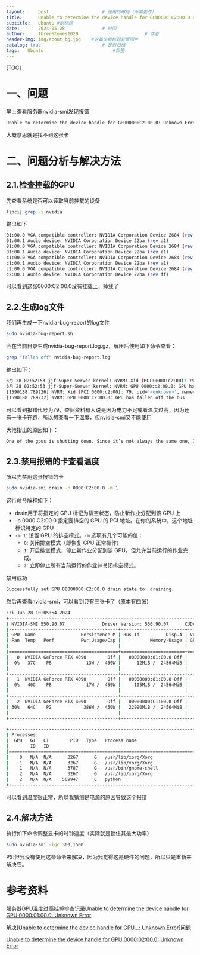 ```yaml
---
layout:     post   				    # 使用的布局（不需要改）
title:      Unable to determine the device handle for GPU0000:C2:00.0 Unknown Error # 标题 
subtitle:   Ubuntu #副标题
date:       2024-05-28				# 时间
author:     ThreeStones1029 						# 作者
header-img: img/about_bg.jpg 	#这篇文章标题背景图片
catalog: true 						# 是否归档
tags:	Ubuntu							#标签
---
```


[TOC]

# 一、问题

早上查看服务器nvidia-smi发现报错

~~~bash
Unable to determine the device handle for GPU0000:C2:00.0: Unknown Error
~~~

大概意思就是找不到这张卡

# 二、问题分析与解决方法

## 2.1.检查挂载的GPU

先查看系统是否可以读取当前挂载的设备

~~~bash
lspci| grep -i nvidia
~~~

输出如下

~~~bash
01:00.0 VGA compatible controller: NVIDIA Corporation Device 2684 (rev a1)
01:00.1 Audio device: NVIDIA Corporation Device 22ba (rev a1)
81:00.0 VGA compatible controller: NVIDIA Corporation Device 2684 (rev a1)
81:00.1 Audio device: NVIDIA Corporation Device 22ba (rev a1)
c1:00.0 VGA compatible controller: NVIDIA Corporation Device 2684 (rev a1)
c1:00.1 Audio device: NVIDIA Corporation Device 22ba (rev a1)
c2:00.0 VGA compatible controller: NVIDIA Corporation Device 2684 (rev ff)
c2:00.1 Audio device: NVIDIA Corporation Device 22ba (rev ff)
~~~

可以看到这张0000:C2:00.0没有挂载上，掉线了

## 2.2.生成log文件

我们再生成一下nvidia-bug-report的log文件

~~~bash
sudo nvidia-bug-report.sh
~~~

会在当前目录生成nvidia-bug-report.log.gz，解压后使用如下命令查看：

~~~bash
grep "fallen off" nvidia-bug-report.log
~~~

输出如下：

~~~bash
6月 28 02:52:53 jjf-Super-Server kernel: NVRM: Xid (PCI:0000:c2:00): 79, pid='<unknown>', name=<unknown>, GPU has fallen off the bus.
6月 28 02:52:53 jjf-Super-Server kernel: NVRM: GPU 0000:c2:00.0: GPU has fallen off the bus.
[1590188.789226] NVRM: Xid (PCI:0000:c2:00): 79, pid='<unknown>', name=<unknown>, GPU has fallen off the bus.
[1590188.789232] NVRM: GPU 0000:c2:00.0: GPU has fallen off the bus.
~~~

可以看到报错代号为79，查阅资料有人说是因为电力不足或者温度过高，因为还有一张卡在跑，所以想查看一下温度，但nvidia-smi又不能使用

大佬指出的原因如下：

~~~bash
One of the gpus is shutting down. Since it’s not always the same one, I guess they’re not damaged but either overheating or lack of power occurs. Please monitor temperatures, check PSU.
~~~

## 2.3.禁用报错的卡查看温度

所以先禁用这张报错的卡

~~~bash
sudo nvidia-smi drain -p 0000:C2:00.0 -m 1
~~~

这行命令解释如下：

* drain用于将指定的 GPU 标记为排空状态，防止新作业分配到该 GPU 上
* -p 0000:C2:00.0 指定要排空的 GPU 的 PCI 地址。在你的系统中，这个地址标识特定的 GPU
* `-m 1`: 设置 GPU 的排空模式。`-m` 选项有几个可能的值：
  - `0`: 关闭排空模式（即恢复 GPU 正常操作）
  - `1`: 开启排空模式，停止新作业分配到该 GPU，但允许当前运行的作业完成。
  - `2`: 立即停止所有当前运行的作业并关闭排空模式。

禁用成功

~~~bash
Successfully set GPU 00000000:C2:00.0 drain state to: draining.
~~~

然后再查看nvidia-smi，可以看到只有三张卡了（原本有四张）

~~~bash
Fri Jun 28 10:05:54 2024       
+-----------------------------------------------------------------------------------------+
| NVIDIA-SMI 550.90.07              Driver Version: 550.90.07      CUDA Version: 12.4     |
|-----------------------------------------+------------------------+----------------------+
| GPU  Name                 Persistence-M | Bus-Id          Disp.A | Volatile Uncorr. ECC |
| Fan  Temp   Perf          Pwr:Usage/Cap |           Memory-Usage | GPU-Util  Compute M. |
|                                         |                        |               MIG M. |
|=========================================+========================+======================|
|   0  NVIDIA GeForce RTX 4090        Off |   00000000:01:00.0 Off |                  Off |
|  0%   37C    P8             13W /  450W |      12MiB /  24564MiB |      0%      Default |
|                                         |                        |                  N/A |
+-----------------------------------------+------------------------+----------------------+
|   1  NVIDIA GeForce RTX 4090        Off |   00000000:81:00.0 Off |                  Off |
|  0%   40C    P8             17W /  450W |     105MiB /  24564MiB |      0%      Default |
|                                         |                        |                  N/A |
+-----------------------------------------+------------------------+----------------------+
|   2  NVIDIA GeForce RTX 4090        Off |   00000000:C1:00.0 Off |                  Off |
| 30%   64C    P2            386W /  450W |   22990MiB /  24564MiB |     98%      Default |
|                                         |                        |                  N/A |
+-----------------------------------------+------------------------+----------------------+
                                                                                         
+-----------------------------------------------------------------------------------------+
| Processes:                                                                              |
|  GPU   GI   CI        PID   Type   Process name                              GPU Memory |
|        ID   ID                                                               Usage      |
|=========================================================================================|
|    0   N/A  N/A      3267      G   /usr/lib/xorg/Xorg                              4MiB |
|    1   N/A  N/A      3267      G   /usr/lib/xorg/Xorg                             81MiB |
|    1   N/A  N/A      3787      G   /usr/bin/gnome-shell                           12MiB |
|    2   N/A  N/A      3267      G   /usr/lib/xorg/Xorg                              4MiB |
|    2   N/A  N/A    569947      C   python                                      22972MiB |
+-----------------------------------------------------------------------------------------+
~~~

可以看到温度很正常，所以我猜测是电源的原因导致这个报错

## 2.4.解决方法

执行如下命令调整显卡的时钟速度（实际就是锁住其最大功率）

~~~bash
sudo nvidia-smi -lgc 300,1500
~~~

PS:但我没有使用这条命令来解决，因为我觉得这是硬件的问题，所以只是重新来解决它。

# 参考资料

[服务器GPU温度过高挂掉排查记录Unable to determine the device handle for GPU 0000:01:00.0: Unknown Error](https://blog.csdn.net/qq_44850917/article/details/135431204?spm=1001.2101.3001.6650.3&utm_medium=distribute.pc_relevant.none-task-blog-2%7Edefault%7ECTRLIST%7ECtr-3-135431204-blog-103884592.235%5Ev43%5Epc_blog_bottom_relevance_base5&depth_1-utm_source=distribute.pc_relevant.none-task-blog-2%7Edefault%7ECTRLIST%7ECtr-3-135431204-blog-103884592.235%5Ev43%5Epc_blog_bottom_relevance_base5&utm_relevant_index=4)

[解决[Unable to determine the device handle for GPU...: Unknown Error]问题](https://gitcode.csdn.net/65e93c981a836825ed78e7d2.html?dp_token=eyJ0eXAiOiJKV1QiLCJhbGciOiJIUzI1NiJ9.eyJpZCI6NDMyNjYzLCJleHAiOjE3MTk3MTI0ODcsImlhdCI6MTcxOTEwNzY4NywidXNlcm5hbWUiOiJTTDEwMjlfIn0.KxSJNdD5XplbDhT2SjDYC6ZDrqJPm-22aSYlLbopMAY)

[Unable to determine the device handle for GPU 0000:02:00.0: Unknown Error](https://forums.developer.nvidia.com/t/unable-to-determine-the-device-handle-for-gpu-000000-0-unknown-error/197974?login=from_csdn)

